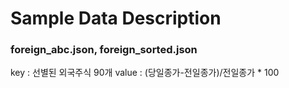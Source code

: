 # Sample Data Description

### foreign_abc.json, foreign_sorted.json
key : 선별된 외국주식 90개
value : (당일종가-전일종가)/전일종가 * 100
